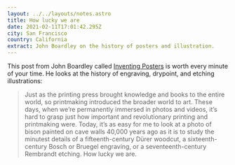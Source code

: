 ```yaml
---
layout: ../../layouts/notes.astro
title: How lucky we are
date: 2021-02-11T17:01:42.295Z
city: San Francisco
country: California
extract: John Boardley on the history of posters and illustration.
---
```


This post from John Boardley called [Inventing Posters](https://ilovetypography.com/2020/07/31/inventing-posters-early-printmaking/) is worth every minute of your time. He looks at the history of engraving, drypoint, and etching illustrations:

> Just as the printing press brought knowledge and books to the entire world, so printmaking introduced the broader world to art. These days, when we’re permanently immersed in photos and videos, it’s hard to grasp just how important and revolutionary printing and printmaking were. Today, it’s as easy for me to look at a photo of bison painted on cave walls 40,000 years ago as it is to study the minutest details of a fifteenth-century Dürer woodcut, a sixteenth-century Bosch or Bruegel engraving, or a seventeenth-century Rembrandt etching. How lucky we are.
